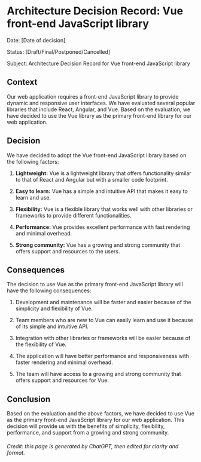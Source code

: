 # Architecture Decision Record: Vue front-end JavaScript library

Date: [Date of decision]

Status: [Draft/Final/Postponed/Cancelled]

Subject: Architecture Decision Record for Vue front-end JavaScript library

## Context

Our web application requires a front-end JavaScript library to provide dynamic and responsive user interfaces. We have evaluated several popular libraries that include React, Angular, and Vue. Based on the evaluation, we have decided to use the Vue library as the primary front-end library for our web application.

## Decision

We have decided to adopt the Vue front-end JavaScript library based on the following factors:

1. **Lightweight:**  Vue is a lightweight library that offers functionality similar to that of React and Angular but with a smaller code footprint.

2. **Easy to learn:**  Vue has a simple and intuitive API that makes it easy to learn and use.

3. **Flexibility:**  Vue is a flexible library that works well with other libraries or frameworks to provide different functionalities.

4. **Performance:**  Vue provides excellent performance with fast rendering and minimal overhead.

5. **Strong community:**  Vue has a growing and strong community that offers support and resources to the users.

## Consequences

The decision to use Vue as the primary front-end JavaScript library will have the following consequences:

1. Development and maintenance will be faster and easier because of the simplicity and flexibility of Vue.

2. Team members who are new to Vue can easily learn and use it because of its simple and intuitive API.

3. Integration with other libraries or frameworks will be easier because of the flexibility of Vue.

4. The application will have better performance and responsiveness with faster rendering and minimal overhead.

5. The team will have access to a growing and strong community that offers support and resources for Vue.

## Conclusion

Based on the evaluation and the above factors, we have decided to use Vue as the primary front-end JavaScript library for our web application. This decision will provide us with the benefits of simplicity, flexibility, performance, and support from a growing and strong community.

<h6>Credit: this page is generated by ChatGPT, then edited for clarity and format.</h6>